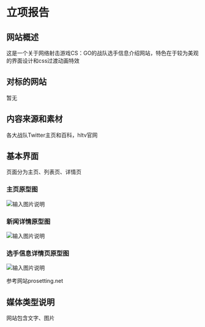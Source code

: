 # 立项报告

## 网站概述

这是一个关于网络射击游戏CS：GO的战队选手信息介绍网站，特色在于较为美观的界面设计和css过渡动画特效

## 对标的网站

暂无

## 内容来源和素材

各大战队Twitter主页和百科，hltv官网

## 基本界面

页面分为主页、列表页、详情页

### 主页原型图

![输入图片说明](https://foruda.gitee.com/images/1699510922904941631/02935a0a_12321596.png "1.png")

### 新闻详情原型图

![输入图片说明](https://foruda.gitee.com/images/1699510931079677219/f2abfbf9_12321596.png "2.png")

### 选手信息详情页原型图

![输入图片说明](https://foruda.gitee.com/images/1699510939271104839/ebc0481a_12321596.png "3.png")

参考网站prosetting.net

## 媒体类型说明

网站包含文字、图片